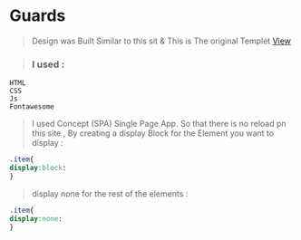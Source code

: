 # Guards

>Design was Built Similar to this sit &
> This is The original Templet [ View  ](https://www.free-css.com/free-css-templates/page295/guarder)

>### I used :

```
HTML
CSS
Js
Fontawesome
```

>I used Concept (SPA) Single Page App. So that there is no reload pn this site , By creating a display Block for the Element you want to display :
```css
.item{
display:block:
}
```
>display none for the rest of the elements :
```css
.item{
display:none:
}
```
